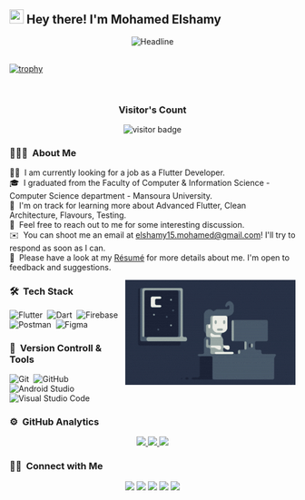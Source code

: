
<h2 align="left"> <img src="https://media.giphy.com/media/hvRJCLFzcasrR4ia7z/giphy.gif" height="25px" width="25px"> Hey there! I'm Mohamed Elshamy</h2>

 <div align=center>
        <img src="https://readme-typing-svg.herokuapp.com?color=%3999ee&size=32&center=true&vCenter=true&width=600&height=50&lines=Flutter+Developer;Computer+Science+Graduate" alt="Headline" />
    </div>
<br>

[![trophy](https://github-profile-trophy.vercel.app/?username=mohamedelshamy6&row=2&column=6&margin-w=5&margin-h=15&theme=algolia)](https://github.com/ryo-ma/github-profile-trophy)

<br>


<h3 align="center"><b>Visitor's Count</b></h3>
<p align="center"><img src="https://profile-counter.glitch.me/mohamedelshamy6/count.svg" alt="visitor badge"/></p>


### 👨🏻‍💻 &nbsp;About Me

👨‍💻 &nbsp;I am currently looking for a job as a Flutter Developer.\
🎓 &nbsp;I graduated from the Faculty of Computer & Information Science - Computer Science department - Mansoura University.\
🌱 &nbsp;I'm on track for learning more about Advanced Flutter, Clean Architecture, Flavours, Testing.\
💬 &nbsp;Feel free to reach out to me for some interesting discussion.\
✉️ &nbsp;You can shoot me an email at elshamy15.mohamed@gmail.com! I'll try to respond as soon as I can.\
📄 &nbsp;Please have a look at my [Résumé](https://drive.google.com/file/d/1wc-Gv-y3MtjzGwTrY1w2kVcbeNcZe3yc/view?usp=drive_link) for more details about me. I'm open to feedback and suggestions.


<img alt="Night Coding" src="https://raw.githubusercontent.com/AVS1508/AVS1508/master/assets/Night-Coding.gif" align="right"/>

### 🛠 &nbsp;Tech Stack

![Flutter](https://img.shields.io/badge/Flutter-02569B?style=for-the-badge&logo=flutter&logoColor=white)&nbsp;
![Dart](https://img.shields.io/badge/Dart-0175C2?style=for-the-badge&logo=dart&logoColor=white)&nbsp;
![Firebase](https://img.shields.io/badge/firebase-ffca28?style=for-the-badge&logo=firebase&logoColor=black)&nbsp;
![Postman](https://img.shields.io/badge/Postman-FF6C37?style=for-the-badge&logo=postman&logoColor=white)&nbsp;
![Figma](https://img.shields.io/badge/figma-%23F24E1E.svg?style=for-the-badge&logo=figma&logoColor=white)&nbsp;


### 🧰 &nbsp;Version Controll & Tools 

![Git](https://img.shields.io/badge/git-%23F05033.svg?style=for-the-badge&logo=git&logoColor=white)&nbsp;
![GitHub](https://img.shields.io/badge/github-%23121011.svg?style=for-the-badge&logo=github&logoColor=white)&nbsp;
![Android Studio](https://img.shields.io/badge/Android_Studio-3DDC84?style=for-the-badge&logo=android-studio&logoColor=white)&nbsp;
![Visual Studio Code](https://img.shields.io/badge/Visual%20Studio%20Code-0078d7.svg?style=for-the-badge&logo=visual-studio-code&logoColor=white)&nbsp;

### ⚙️ &nbsp;GitHub Analytics

<p align="center">
  <a href="https://github.com/mohamedelshamy6">
    <img height="180em" src="https://github-readme-stats-eight-theta.vercel.app/api?username=mohamedelshamy6&show_icons=true&theme=algolia&include_all_commits=true&count_private=true"/>
  </a>
  <a href="https://github.com/mohamedelshamy6">
    <img height="180em" src="https://github-readme-stats-eight-theta.vercel.app/api/top-langs/?username=mohamedelshamy6&layout=compact&langs_count=8&theme=algolia"/>
  </a>  
  <a href="https://github.com/mohamedelshamy6">
  <img height="180em" src="https://github-readme-streak-stats.herokuapp.com/?user=mohamedelshamy6&theme=algolia&hide_border=false"/>
  </a>
</p>



### 🤝🏻 &nbsp;Connect with Me

<p align="center">
<a href="www.linkedin.com/in/mohamed-elshamy15/"><img src="https://img.shields.io/badge/-Mohamed Elshamy-0077B5?style=flat&logo=Linkedin&logoColor=white"/></a>
<a href="mailto:elshamy15.mohamed@gmail.com"><img src="https://img.shields.io/badge/Mohamed Elshamy-D14836?style=flat&logo=Gmail&logoColor=white"/></a>
<a href="https://www.discord.com/users/614405209468305437"><img height="20em" src="https://img.shields.io/badge/elshamy15-7289DA?style=flat&logo=discord&logoColor=white"/></a>
<a href="https://www.instagram.com/elshamy_15/"><img src="https://img.shields.io/badge/-elshamy__15-E4405F?style=flat&logo=Instagram&logoColor=white"/></a>
<a href="https://www.facebook.com/profile.php?id=100008989655939"><img src="https://img.shields.io/badge/-Mohamed Elshamy-1877F2?style=flat&logo=Facebook&logoColor=white"/></a>
</p>
